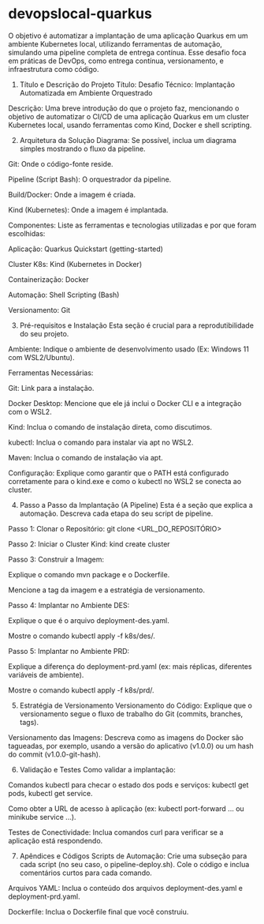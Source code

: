 # devopslocal-quarkus
O objetivo é automatizar a implantação de uma aplicação Quarkus em um ambiente Kubernetes local, utilizando ferramentas de automação, simulando uma pipeline completa de entrega contínua. Esse desafio foca em práticas de DevOps, como entrega contínua, versionamento, e infraestrutura como código.
1. Título e Descrição do Projeto
Título: Desafio Técnico: Implantação Automatizada em Ambiente Orquestrado

Descrição: Uma breve introdução do que o projeto faz, mencionando o objetivo de automatizar o CI/CD de uma aplicação Quarkus em um cluster Kubernetes local, usando ferramentas como Kind, Docker e shell scripting.

2. Arquitetura da Solução
Diagrama: Se possível, inclua um diagrama simples mostrando o fluxo da pipeline.

Git: Onde o código-fonte reside.

Pipeline (Script Bash): O orquestrador da pipeline.

Build/Docker: Onde a imagem é criada.

Kind (Kubernetes): Onde a imagem é implantada.

Componentes: Liste as ferramentas e tecnologias utilizadas e por que foram escolhidas:

Aplicação: Quarkus Quickstart (getting-started)

Cluster K8s: Kind (Kubernetes in Docker)

Containerização: Docker

Automação: Shell Scripting (Bash)

Versionamento: Git

3. Pré-requisitos e Instalação
Esta seção é crucial para a reprodutibilidade do seu projeto.

Ambiente: Indique o ambiente de desenvolvimento usado (Ex: Windows 11 com WSL2/Ubuntu).

Ferramentas Necessárias:

Git: Link para a instalação.

Docker Desktop: Mencione que ele já inclui o Docker CLI e a integração com o WSL2.

Kind: Inclua o comando de instalação direta, como discutimos.

kubectl: Inclua o comando para instalar via apt no WSL2.

Maven: Inclua o comando de instalação via apt.

Configuração: Explique como garantir que o PATH está configurado corretamente para o kind.exe e como o kubectl no WSL2 se conecta ao cluster.

4. Passo a Passo da Implantação (A Pipeline)
Esta é a seção que explica a automação. Descreva cada etapa do seu script de pipeline.

Passo 1: Clonar o Repositório: git clone <URL_DO_REPOSITÓRIO>

Passo 2: Iniciar o Cluster Kind: kind create cluster

Passo 3: Construir a Imagem:

Explique o comando mvn package e o Dockerfile.

Mencione a tag da imagem e a estratégia de versionamento.

Passo 4: Implantar no Ambiente DES:

Explique o que é o arquivo deployment-des.yaml.

Mostre o comando kubectl apply -f k8s/des/.

Passo 5: Implantar no Ambiente PRD:

Explique a diferença do deployment-prd.yaml (ex: mais réplicas, diferentes variáveis de ambiente).

Mostre o comando kubectl apply -f k8s/prd/.

5. Estratégia de Versionamento
Versionamento do Código: Explique que o versionamento segue o fluxo de trabalho do Git (commits, branches, tags).

Versionamento das Imagens: Descreva como as imagens do Docker são tagueadas, por exemplo, usando a versão do aplicativo (v1.0.0) ou um hash do commit (v1.0.0-git-hash).

6. Validação e Testes
Como validar a implantação:

Comandos kubectl para checar o estado dos pods e serviços: kubectl get pods, kubectl get service.

Como obter a URL de acesso à aplicação (ex: kubectl port-forward ... ou minikube service ...).

Testes de Conectividade: Inclua comandos curl para verificar se a aplicação está respondendo.

7. Apêndices e Códigos
Scripts de Automação: Crie uma subseção para cada script (no seu caso, o pipeline-deploy.sh). Cole o código e inclua comentários curtos para cada comando.

Arquivos YAML: Inclua o conteúdo dos arquivos deployment-des.yaml e deployment-prd.yaml.

Dockerfile: Inclua o Dockerfile final que você construiu.